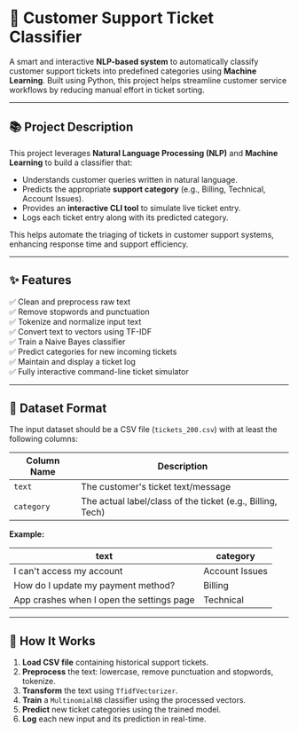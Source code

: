 # 🎫 Customer Support Ticket Classifier

A smart and interactive **NLP-based system** to automatically classify customer support tickets into predefined categories using **Machine Learning**. Built using Python, this project helps streamline customer service workflows by reducing manual effort in ticket sorting.

---
## 📚 Project Description

This project leverages **Natural Language Processing (NLP)** and **Machine Learning** to build a classifier that:

- Understands customer queries written in natural language.
- Predicts the appropriate **support category** (e.g., Billing, Technical, Account Issues).
- Provides an **interactive CLI tool** to simulate live ticket entry.
- Logs each ticket entry along with its predicted category.

This helps automate the triaging of tickets in customer support systems, enhancing response time and support efficiency.

---

## ✨ Features

✅ Clean and preprocess raw text  
✅ Remove stopwords and punctuation  
✅ Tokenize and normalize input text  
✅ Convert text to vectors using TF-IDF  
✅ Train a Naive Bayes classifier  
✅ Predict categories for new incoming tickets  
✅ Maintain and display a ticket log  
✅ Fully interactive command-line ticket simulator

---

## 📂 Dataset Format

The input dataset should be a CSV file (`tickets_200.csv`) with at least the following columns:

| Column Name | Description                        |
|-------------|------------------------------------|
| `text`      | The customer's ticket text/message |
| `category`  | The actual label/class of the ticket (e.g., Billing, Tech) |

**Example:**

| text                                      | category       |
|-------------------------------------------|----------------|
| I can't access my account                 | Account Issues |
| How do I update my payment method?        | Billing        |
| App crashes when I open the settings page | Technical      |

---

## 🧠 How It Works

1. **Load CSV file** containing historical support tickets.
2. **Preprocess** the text: lowercase, remove punctuation and stopwords, tokenize.
3. **Transform** the text using `TfidfVectorizer`.
4. **Train** a `MultinomialNB` classifier using the processed vectors.
5. **Predict** new ticket categories using the trained model.
6. **Log** each new input and its prediction in real-time.
